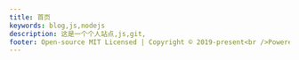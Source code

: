 ```yaml
---
title: 首页
keywords: blog,js,nodejs
description: 这是一个个人站点,js,git,
footer: Open-source MIT Licensed | Copyright © 2019-present<br />Powered by self
---
```


<code src="./index.jsx" inline > </code>